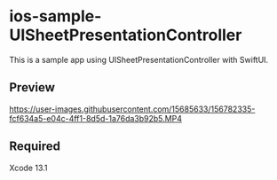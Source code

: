 # ios-sample-UISheetPresentationController
This is a sample app using UISheetPresentationController with SwiftUI.

## Preview
https://user-images.githubusercontent.com/15685633/156782335-fcf634a5-e04c-4ff1-8d5d-1a76da3b92b5.MP4

## Required
Xcode 13.1
